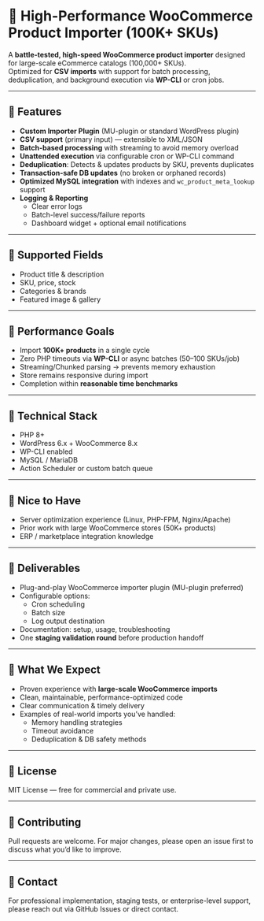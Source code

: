 
# 🚀 High-Performance WooCommerce Product Importer (100K+ SKUs)

A **battle-tested, high-speed WooCommerce product importer** designed for large-scale eCommerce catalogs (100,000+ SKUs).  
Optimized for **CSV imports** with support for batch processing, deduplication, and background execution via **WP-CLI** or cron jobs.  


---

## 🔹 Features

- **Custom Importer Plugin** (MU-plugin or standard WordPress plugin)
- **CSV support** (primary input) — extensible to XML/JSON
- **Batch-based processing** with streaming to avoid memory overload
- **Unattended execution** via configurable cron or WP-CLI command
- **Deduplication**: Detects & updates products by SKU, prevents duplicates
- **Transaction-safe DB updates** (no broken or orphaned records)
- **Optimized MySQL integration** with indexes and `wc_product_meta_lookup` support
- **Logging & Reporting**
  - Clear error logs
  - Batch-level success/failure reports
  - Dashboard widget + optional email notifications

---

## 🔹 Supported Fields

- Product title & description  
- SKU, price, stock  
- Categories & brands  
- Featured image & gallery  

---

## 🔹 Performance Goals

- Import **100K+ products** in a single cycle  
- Zero PHP timeouts via **WP-CLI** or async batches (50–100 SKUs/job)  
- Streaming/Chunked parsing → prevents memory exhaustion  
- Store remains responsive during import  
- Completion within **reasonable time benchmarks**  

---

## 🔹 Technical Stack

- PHP 8+  
- WordPress 6.x + WooCommerce 8.x  
- WP-CLI enabled  
- MySQL / MariaDB  
- Action Scheduler or custom batch queue  

---

## 🔹 Nice to Have

- Server optimization experience (Linux, PHP-FPM, Nginx/Apache)  
- Prior work with large WooCommerce stores (50K+ products)  
- ERP / marketplace integration knowledge  

---

## 🔹 Deliverables

- Plug-and-play WooCommerce importer plugin (MU-plugin preferred)  
- Configurable options:
  - Cron scheduling
  - Batch size
  - Log output destination  
- Documentation: setup, usage, troubleshooting  
- One **staging validation round** before production handoff  

---

## 🔹 What We Expect

- Proven experience with **large-scale WooCommerce imports**  
- Clean, maintainable, performance-optimized code  
- Clear communication & timely delivery  
- Examples of real-world imports you’ve handled:
  - Memory handling strategies  
  - Timeout avoidance  
  - Deduplication & DB safety methods  

---

## 📜 License

MIT License — free for commercial and private use.  

---

## 🤝 Contributing

Pull requests are welcome. For major changes, please open an issue first to discuss what you’d like to improve.  

---

## 📧 Contact

For professional implementation, staging tests, or enterprise-level support, please reach out via GitHub Issues or direct contact.  

